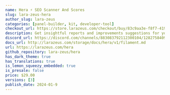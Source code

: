 ```yaml
---
name: Hera ⚡️ SEO Scanner And Scores
slug: lara-zeus-hera
author_slug: lara-zeus
categories: [panel-builder, kit, developer-tool]
checkout_url: https://store.larazeus.com/checkout/buy/83c9aa3e-f8f7-419d-8393-b60c11a01186?embed=1&media=0&logo=0&desc=0
description: Get insightful reports and improvements suggestions for your app.
discord_url: https://discord.com/channels/883083792112300104/1282758409661317211
docs_url: http://larazeus.com/storage/docs/hera/v1/filament.md
url: https://larazeus.com/hera
github_repository: lara-zeus/hera
has_dark_theme: true
has_translations: true
is_lemon_squeezy_embedded: true
is_presale: false
price: $29.00
versions: [3]
publish_date: 2024-01-9
---
```

